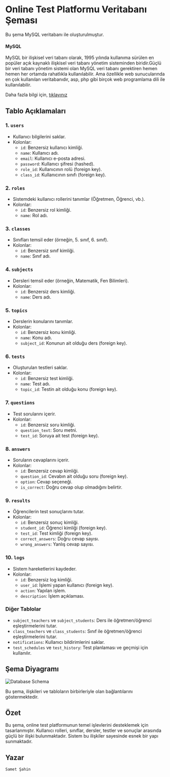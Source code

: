 # Online Test Platformu Veritabanı Şeması

Bu şema MySQL veritabanı ile oluşturulmuştur.
#### **MySQL**
MySQL bir ilişkisel veri tabanı olarak, 1995 yılında kullanıma sürülen en popüler açık kaynaklı ilişkisel veri tabanı yönetim sisteminden biridir.Güçlü bir veri tabanı yönetim sistemi olan MySQL veri tabanı gerektiren hemen hemen her ortamda rahatlıkla kullanılabilir. Ama özellikle web sunucularında en çok kullanılan veritabanıdır, asp, php gibi birçok web programlama dili ile kullanılabilir.

Daha fazla bilgi için, [tıklayınız](https://www.mysql.com/)

## Tablo Açıklamaları

### 1. `users`
- Kullanıcı bilgilerini saklar.
- Kolonlar:
  - `id`: Benzersiz kullanıcı kimliği.
  - `name`: Kullanıcı adı.
  - `email`: Kullanıcı e-posta adresi.
  - `password`: Kullanıcı şifresi (hashed).
  - `role_id`: Kullanıcının rolü (foreign key).
  - `class_id`: Kullanıcının sınıfı (foreign key).

### 2. `roles`
- Sistemdeki kullanıcı rollerini tanımlar (Öğretmen, Öğrenci, vb.).
- Kolonlar:
  - `id`: Benzersiz rol kimliği.
  - `name`: Rol adı.

### 3. `classes`
- Sınıfları temsil eder (örneğin, 5. sınıf, 6. sınıf).
- Kolonlar:
  - `id`: Benzersiz sınıf kimliği.
  - `name`: Sınıf adı.

### 4. `subjects`
- Dersleri temsil eder (örneğin, Matematik, Fen Bilimleri).
- Kolonlar:
  - `id`: Benzersiz ders kimliği.
  - `name`: Ders adı.

### 5. `topics`
- Derslerin konularını tanımlar.
- Kolonlar:
  - `id`: Benzersiz konu kimliği.
  - `name`: Konu adı.
  - `subject_id`: Konunun ait olduğu ders (foreign key).

### 6. `tests`
- Oluşturulan testleri saklar.
- Kolonlar:
  - `id`: Benzersiz test kimliği.
  - `name`: Test adı.
  - `topic_id`: Testin ait olduğu konu (foreign key).

### 7. `questions`
- Test sorularını içerir.
- Kolonlar:
  - `id`: Benzersiz soru kimliği.
  - `question_text`: Soru metni.
  - `test_id`: Soruya ait test (foreign key).

### 8. `answers`
- Soruların cevaplarını içerir.
- Kolonlar:
  - `id`: Benzersiz cevap kimliği.
  - `question_id`: Cevabın ait olduğu soru (foreign key).
  - `option`: Cevap seçeneği.
  - `is_correct`: Doğru cevap olup olmadığını belirtir.

### 9. `results`
- Öğrencilerin test sonuçlarını tutar.
- Kolonlar:
  - `id`: Benzersiz sonuç kimliği.
  - `student_id`: Öğrenci kimliği (foreign key).
  - `test_id`: Test kimliği (foreign key).
  - `correct_answers`: Doğru cevap sayısı.
  - `wrong_answers`: Yanlış cevap sayısı.

### 10. `logs`
- Sistem hareketlerini kaydeder.
- Kolonlar:
  - `id`: Benzersiz log kimliği.
  - `user_id`: İşlemi yapan kullanıcı (foreign key).
  - `action`: Yapılan işlem.
  - `description`: İşlem açıklaması.

### Diğer Tablolar
- `subject_teachers` ve `subject_students`: Ders ile öğretmen/öğrenci eşleştirmelerini tutar.
- `class_teachers` ve `class_students`: Sınıf ile öğretmen/öğrenci eşleştirmelerini tutar.
- `notifications`: Kullanıcı bildirimlerini saklar.
- `test_schedules` ve `test_history`: Test planlaması ve geçmişi için kullanılır.

## Şema Diyagramı
![Database Schema](https://github.com/user-attachments/assets/b07acb40-066d-4049-b48f-3c2eabb739ed)


Bu şema, ilişkileri ve tabloların birbirleriyle olan bağlantılarını göstermektedir.

## Özet
Bu şema, online test platformunun temel işlevlerini desteklemek için tasarlanmıştır. Kullanıcı rolleri, sınıflar, dersler, testler ve sonuçlar arasında güçlü bir ilişki bulunmaktadır. Sistem bu ilişkiler sayesinde esnek bir yapı sunmaktadır.
## Yazar
`Samet Şahin`
<br>

